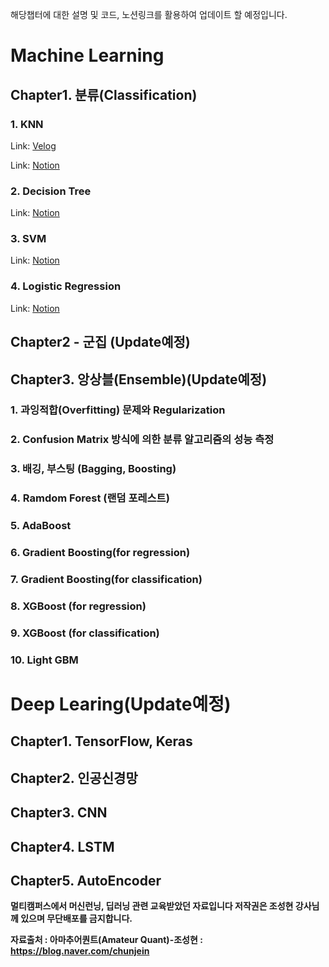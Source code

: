 해당챕터에 대한 설명 및 코드, 노션링크를 활용하여 업데이트 할 예정입니다. 

# Machine Learning

## Chapter1. 분류(Classification)
### 1. KNN

Link: [Velog][vurl]

[vurl]: https://velog.io/@hyunicecream/KNN

Link: [Notion][url]

[url]: https://caring-toad-773.notion.site/KNN-K-nearest-neighbor-c93bf5e57ca34e41890ff8f419ab949b"

### 2. Decision Tree
Link: [Notion][url]

[url]: https://caring-toad-773.notion.site/Decision-Tree-a831b65779ac491e97b036dc4a9ca0ae"

### 3. SVM
Link: [Notion][url]

[url]: https://caring-toad-773.notion.site/SVM-Support-Vector-Machine-b767a83058014c14be41bcda63dfed66"

### 4. Logistic Regression
Link: [Notion][url]

[url]: https://caring-toad-773.notion.site/Logistic-51aca350f3764fd39a2a3188e525a5d0"

## Chapter2 - 군집 (**Update예정**)

## Chapter3.  앙상블(Ensemble)(**Update예정**)

### 1. 과잉적합(Overfitting) 문제와 Regularization
### 2. Confusion Matrix 방식에 의한 분류 알고리즘의 성능 측정
### 3. 배깅, 부스팅 (Bagging, Boosting)
### 4. Ramdom Forest (랜덤 포레스트)
### 5. AdaBoost
### 6. Gradient Boosting(for regression)
### 7. Gradient Boosting(for classification)
### 8. XGBoost (for regression)
### 9. XGBoost (for classification)
### 10. Light GBM

# Deep Learing(**Update예정**)

## Chapter1. TensorFlow, Keras
## Chapter2. 인공신경망
## Chapter3. CNN
## Chapter4. LSTM
## Chapter5. AutoEncoder

**멀티캠퍼스에서 머신런닝, 딥러닝 관련 교육받았던 자료입니다 저작권은 조성현 강사님께 있으며 무단배포를 금지합니다.**

**자료출처 : 아마추어퀀트(Amateur Quant)-조성현 : https://blog.naver.com/chunjein**

